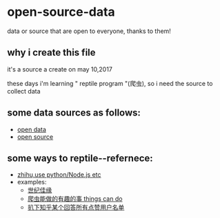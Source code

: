 # open-source-data
data or source that are open to everyone, thanks to them! 

## why i create this file
  it's a source a create on may 10,2017 <br>
  
  these days i'm learning " reptile program "(爬虫), so i need the source to collect data <br>
  
## some data sources as follows: <br>
  
  * [open data](https://github.com/showcases/open-data) <br>
  * [open source](https://github.com/showcases/open-source-organizations) <br>
  
## some ways to reptile--refernece: <br>
  * [zhihu,use python/Node.js etc](https://www.zhihu.com/question/36132174) <br>
  * examples:
    * [世纪佳缘](https://zhuanlan.zhihu.com/p/24515034 "full codes") <br>
    * [爬虫能做的有趣的事 things can do](https://www.zhihu.com/question/27621722) <br>
    * [扒下知乎某个回答所有点赞用户名单](https://www.zhihu.com/question/36338520/answer/68451311) <br>
